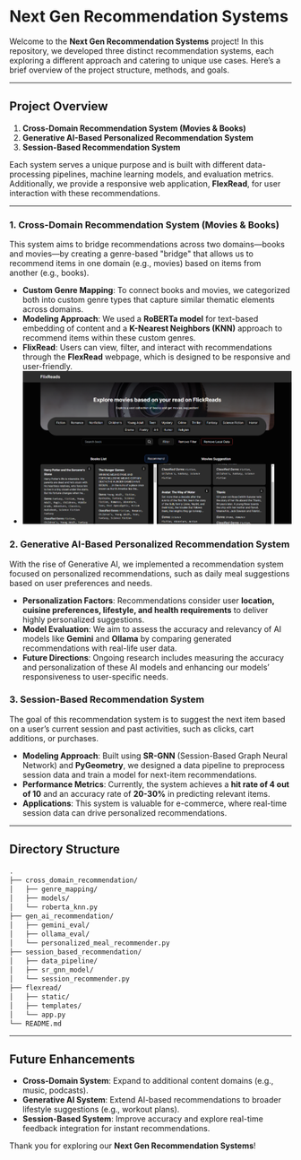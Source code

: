 # Next Gen Recommendation Systems

Welcome to the **Next Gen Recommendation Systems** project! In this repository, we developed three distinct recommendation systems, each exploring a different approach and catering to unique use cases. Here’s a brief overview of the project structure, methods, and goals.

---

## Project Overview

1. **Cross-Domain Recommendation System (Movies & Books)**
2. **Generative AI-Based Personalized Recommendation System**
3. **Session-Based Recommendation System**

Each system serves a unique purpose and is built with different data-processing pipelines, machine learning models, and evaluation metrics. Additionally, we provide a responsive web application, **FlexRead**, for user interaction with these recommendations.

---

### 1. Cross-Domain Recommendation System (Movies & Books)

This system aims to bridge recommendations across two domains—books and movies—by creating a genre-based "bridge" that allows us to recommend items in one domain (e.g., movies) based on items from another (e.g., books).

- **Custom Genre Mapping**: To connect books and movies, we categorized both into custom genre types that capture similar thematic elements across domains.
- **Modeling Approach**: We used a **RoBERTa model** for text-based embedding of content and a **K-Nearest Neighbors (KNN)** approach to recommend items within these custom genres.
- **FlixRead**: Users can view, filter, and interact with recommendations through the **FlexRead** webpage, which is designed to be responsive and user-friendly.
- ![FlixRead](FlixRead.png)

### 2. Generative AI-Based Personalized Recommendation System

With the rise of Generative AI, we implemented a recommendation system focused on personalized recommendations, such as daily meal suggestions based on user preferences and needs.

- **Personalization Factors**: Recommendations consider user **location, cuisine preferences, lifestyle, and health requirements** to deliver highly personalized suggestions.
- **Model Evaluation**: We aim to assess the accuracy and relevancy of AI models like **Gemini** and **Ollama** by comparing generated recommendations with real-life user data.
- **Future Directions**: Ongoing research includes measuring the accuracy and personalization of these AI models and enhancing our models’ responsiveness to user-specific needs.

### 3. Session-Based Recommendation System

The goal of this recommendation system is to suggest the next item based on a user’s current session and past activities, such as clicks, cart additions, or purchases.

- **Modeling Approach**: Built using **SR-GNN** (Session-Based Graph Neural Network) and **PyGeometry**, we designed a data pipeline to preprocess session data and train a model for next-item recommendations.
- **Performance Metrics**: Currently, the system achieves a **hit rate of 4 out of 10** and an accuracy rate of **20-30%** in predicting relevant items.
- **Applications**: This system is valuable for e-commerce, where real-time session data can drive personalized recommendations.

---

## Directory Structure

```plaintext
.
├── cross_domain_recommendation/
│   ├── genre_mapping/
│   ├── models/
│   └── roberta_knn.py
├── gen_ai_recommendation/
│   ├── gemini_eval/
│   ├── ollama_eval/
│   └── personalized_meal_recommender.py
├── session_based_recommendation/
│   ├── data_pipeline/
│   ├── sr_gnn_model/
│   └── session_recommender.py
├── flexread/
│   ├── static/
│   ├── templates/
│   └── app.py
└── README.md
```

---

## Future Enhancements

- **Cross-Domain System**: Expand to additional content domains (e.g., music, podcasts).
- **Generative AI System**: Extend AI-based recommendations to broader lifestyle suggestions (e.g., workout plans).
- **Session-Based System**: Improve accuracy and explore real-time feedback integration for instant recommendations.



Thank you for exploring our **Next Gen Recommendation Systems**!
